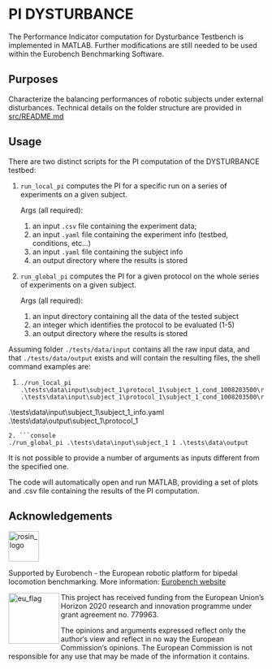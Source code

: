 # PI DYSTURBANCE
The Performance Indicator computation for Dysturbance Testbench is implemented in MATLAB.
Further modifications are still needed to be used within the Eurobench Benchmarking Software.

## Purposes
Characterize the balancing performances of robotic subjects under external disturbances.
Technical details on the folder structure are provided in [src/README.md](src/README.md)

## Usage
There are two distinct scripts for the PI computation of the DYSTURBANCE testbed:
1. `run_local_pi` computes the PI for a specific run on a series of experiments on a given subject.

   Args (all required):
   1. an input `.csv` file containing the experiment data;
   2. an input `.yaml` file containing the experiment info (testbed, conditions, etc...)
   3. an input `.yaml` file containing the subject info
   4. an output directory where the results is stored

2. `run_global_pi` computes the PI for a given protocol on the whole series of experiments on a given subject.

   Args (all required):
    1. an input directory containing all the data of the tested subject
    2. an integer which identifies the protocol to be evaluated (1-5)
    3. an output directory where the results is stored

Assuming folder `./tests/data/input` contains all the raw input data, and that `./tests/data/output` exists and will contain the resulting files, the shell command examples are:
1. ```console
   ./run_local_pi .\tests\data\input\subject_1\protocol_1\subject_1_cond_1008203500\raw_data_input\subject_1_cond_1008203500_run_0_platformData.csv .\tests\data\input\subject_1\protocol_1\subject_1_cond_1008203500\raw_data_input\subject_1_cond_1008203500_testbed.yaml 
.\tests\data\input\subject_1\subject_1_info.yaml  
.\tests\data\output\subject_1\protocol_1
   ```
2. ```console
   ./run_global_pi .\tests\data\input\subject_1 1 .\tests\data\output
   ```

It is not possible to provide a number of arguments as inputs different from the specified one.

The code will automatically open and run MATLAB, providing a set of plots and .csv file containing the results of the PI computation.

## Acknowledgements
<a href="http://eurobench2020.eu">
  <img src="http://eurobench2020.eu/wp-content/uploads/2018/06/cropped-logoweb.png"
       alt="rosin_logo" height="60" >
</a>

Supported by Eurobench - the European robotic platform for bipedal locomotion benchmarking.
More information: [Eurobench website][eurobench_website]

<img src="http://eurobench2020.eu/wp-content/uploads/2018/02/euflag.png"
     alt="eu_flag" width="100" align="left" >

This project has received funding from the European Union’s Horizon 2020
research and innovation programme under grant agreement no. 779963.

The opinions and arguments expressed reflect only the author‘s view and
reflect in no way the European Commission‘s opinions.
The European Commission is not responsible for any use that may be made
of the information it contains.

[eurobench_logo]: http://eurobench2020.eu/wp-content/uploads/2018/06/cropped-logoweb.png
[eurobench_website]: http://eurobench2020.eu "Go to website"
